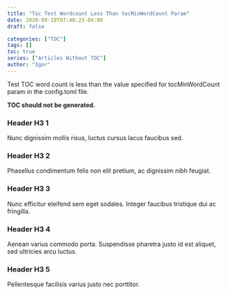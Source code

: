 ```yaml
---
title: "Toc Test Wordcount Less Than tocMinWordCount Param"
date: 2020-09-18T07:48:23-04:00
draft: false

categories: ["TOC"]
tags: []
toc: true
series: ["Articles Without TOC"]
author: "Igor"
---
```


Test TOC word count is less than the value specified for tocMinWordCount param in the config.toml file. 

<!--more-->

**TOC should not be generated.**

### Header H3 1
Nunc dignissim mollis risus, luctus cursus lacus faucibus sed.
### Header H3 2
Phasellus condimentum felis non elit pretium, ac dignissim nibh feugiat. 
### Header H3 3
Nunc efficitur eleifend sem eget sodales. Integer faucibus tristique dui ac fringilla.  
### Header H3 4
Aenean varius commodo porta. Suspendisse pharetra justo id est aliquet, sed ultricies arcu luctus. 
### Header H3 5
Pellentesque facilisis varius justo nec porttitor. 
